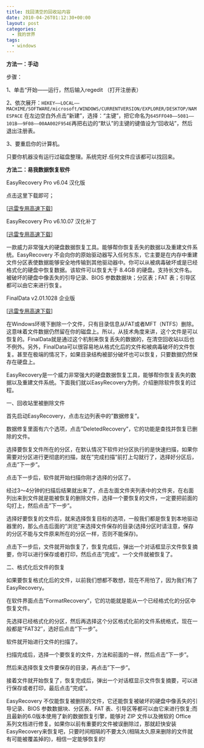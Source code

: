 ```yaml
---
title: 找回清空的回收站内容
date: 2010-04-26T01:12:30+00:00
layout: post
categories:
  - 我的世界
tags:
  - windows
---
```


**方法一：手动**

步骤：

1、单击“开始——运行，然后输入regedit （打开注册表）

2、依次展开：`HEKEY——LOCAL——MACHIME/SOFTWARE/microsoft/WINDOWS/CURRENTVERSION/EXPLORER/DESKTOP/NAMESPACE` 在左边空白外点击“新建”，选择：“主键”，把它命名为`645FFO40——5081——101B——9F08——00AA002F954E`再把右边的“默认”的主键的键值设为“回收站”，然后退出注册表。

3、要重启你的计算机。

只要你机器没有运行过磁盘整理。系统完好.任何文件应该都可以找回来。
<!--more-->
**方法二：易我数据恢复软件**

EasyRecovery Pro v6.04 汉化版

点击这里下载即可；

[[迅雷专用高速下载](thunder://QUFodHRwOi8vOS5nZGR4My5jcnNreS5jb20vMjAwOTA5L0Vhc3lSZWNvdmVyeVY2LjEwLnJhclpa)]

EasyRecovery Pro v6.10.07 汉化补丁

[[迅雷专用高速下载](thunder://QUFodHRwOi8vOS5nZGR4My5jcnNreS5jb20vMjAwOTA5L0Vhc3lSZWNvdmVyeS12Ni4xMEgucmFyWlo=)]

一款威力非常强大的硬盘数据恢复工具。能够帮你恢复丢失的数据以及重建文件系统。EasyRecovery 不会向你的原始驱动器写入任何东东，它主要是在内存中重建文件分区表使数据能够安全地传输到其他驱动器中。你可以从被病毒破坏或是已经格式化的硬盘中恢复数据。该软件可以恢复大于 8.4GB 的硬盘。支持长文件名。被破坏的硬盘中像丢失的引导记录、BIOS 参数数据块；分区表；FAT 表；引导区都可以由它来进行恢复。

FinalData v2.01.1028 企业版

[[迅雷专用高速下载](thunder://QUFodHRwOi8vOS5nZGR4My5jcnNreS5jb20vMjAwOTA2L0ZpbmFsRGF0YS12Mi4wMS56aXBaWg==)]

在Windows环境下删除一个文件，只有目录信息从FAT或者MFT（NTFS）删除。这意味着文件数据仍然留在你的磁盘上。所以，从技术角度来讲，这个文件是可以恢复的。FinalData就是通过这个机制来恢复丢失的数据的，在清空回收站以后也不例外。另外，FinalData可以很容易地从格式化后的文件和被病毒破坏的文件恢复。甚至在极端的情况下，如果目录结构被部分破坏也可以恢复，只要数据仍然保存在硬盘上。

EasyRecovery是一个威力非常强大的硬盘数据恢复工具，能够帮你恢复丢失的数据以及重建文件系统。下面我们就以EasyRecovery为例，介绍删除软件恢复的过程。

一、回收站里被删除文件

首先启动EasyRecovery，点击左边列表中的”数据修复”。

数据修复里面有六个选项，点击”DeletedRecovery”，它的功能是查找并恢复已删除的文件。

选择要恢复文件所在的分区，在默认情况下软件对分区执行的是快速扫描，如果你需要对分区进行更彻底的扫描，就在”完成扫描”前打上勾就行了，选择好分区后，点击”下一步”。

点击下一步后，软件就开始扫描你刚才选择的分区了。

经过3～4分钟的扫描后结果就出来了，点击左面文件夹列表中的文件夹，在右面列出来到文件就是能被恢复的删除文件，选择一个要恢复的文件，一定要把前面的勾打上，然后点击”下一步”。

选择好要恢复的文件后，就来选择恢复目标的选项，一般我们都是恢复到本地驱动器里的，那么点击后面的”浏览”来选择文件保存的目录(选择分区时请注意，保存的分区不能与文件原来所在的分区一样，否则不能保存)。

点击下一步后，文件就开始恢复了，恢复完成后，弹出一个对话框显示文件恢复摘要，你可以进行保存或者打印，然后点击”完成”。一个文件就被恢复了。

二、格式化后文件的恢复

如果要恢复格式化后的文件，以前我们想都不敢想，现在不用怕了，因为我们有了EasyRecovery。

在软件界面点击”FormatRecovery”，它的功能就是能从一个已经格式化的分区中恢复文件。

先选择已经格式化的分区，然后再选择这个分区格式化前的文件系统格式，现在一般都是”FAT32″，选好后点击”下一步”。

软件就开始进行文件的扫描了。

扫描完成后，选择一个要恢复的文件，方法和前面的一样，然后点击”下一步”。

然后来选择恢复文件要保存的目录，再点击”下一步”。

接着文件就开始恢复了，恢复完成后，弹出一个对话框显示文件恢复摘要，可以进行保存或者打印，最后点击”完成”。

EasyRecovery 不仅能恢复被删除的文件，它还能恢复被破坏的硬盘中像丢失的引导记录、BIOS 参数数据块、分区表、FAT 表、引导区等都可以由它来进行恢复;而且最新的6.0版本使用了新的数据恢复引擎，能够对 ZIP 文件以及微软的 Office 系列文档进行修复。如果你以前有重要的文件被误删除过，那就赶快安装EasyRecovery来恢复吧，只要时间相隔的不要太久(相隔太久原来删除的文件就有可能被覆盖掉的)，相信一定能够恢复的!
